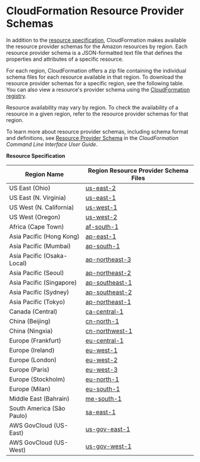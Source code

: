 # CloudFormation Resource Provider Schemas<a name="resource-type-schemas"></a>

In addition to the [resource specification](https://docs.aws.amazon.com/AWSCloudFormation/latest/UserGuide/cfn-resource-specification.html), CloudFormation makes available the resource provider schemas for the Amazon resources by region\. Each resource provider schema is a JSON\-formatted text file that defines the properties and attributes of a specific resource\. 

For each region, CloudFormation offers a zip file containing the individual schema files for each resource available in that region\. To download the resource provider schemas for a specific region, see the following table\. You can also view a resource's provider schema using the [CloudFormation registry](https://docs.aws.amazon.com/AWSCloudFormation/latest/UserGuide/registry.html)\.

Resource availability may vary by region\. To check the availability of a resource in a given region, refer to the resource provider schemas for that region\.

To learn more about resource provider schemas, including schema format and definitions, see [Resource Provider Schema](https://docs.aws.amazon.com/cloudformation-cli/latest/userguide/resource-type-schema.html) in the *CloudFormation Command Line Interface User Guide*\.


**Resource Specification**  

|  Region Name  |  Region Resource Provider Schema Files  | 
| --- | --- | 
|  US East \(Ohio\)  |  [us\-east\-2](https://schema.cloudformation.us-east-2.amazonaws.com/CloudformationSchema.zip)  | 
|  US East \(N\. Virginia\)  |  [us\-east\-1](https://schema.cloudformation.us-east-1.amazonaws.com/CloudformationSchema.zip)  | 
|  US West \(N\. California\)  |  [us\-west\-1](https://schema.cloudformation.us-west-1.amazonaws.com/CloudformationSchema.zip)  | 
|  US West \(Oregon\)  |  [us\-west\-2](https://schema.cloudformation.us-west-2.amazonaws.com/CloudformationSchema.zip)  | 
|  Africa \(Cape Town\)  |  [af\-south\-1](https://schema.cloudformation.af-south-1.amazonaws.com/CloudformationSchema.zip)  | 
|  Asia Pacific \(Hong Kong\)  |  [ap\-east\-1](https://schema.cloudformation.ap-east-1.amazonaws.com/CloudformationSchema.zip)  | 
|  Asia Pacific \(Mumbai\)  |  [ap\-south\-1](https://schema.cloudformation.ap-south-1.amazonaws.com/CloudformationSchema.zip)  | 
|  Asia Pacific \(Osaka\-Local\)  |  [ap\-northeast\-3](https://schema.cloudformation.ap-northeast-3.amazonaws.com/CloudformationSchema.zip)  | 
|  Asia Pacific \(Seoul\)  |  [ap\-northeast\-2](https://schema.cloudformation.ap-northeast-2.amazonaws.com/CloudformationSchema.zip)  | 
|  Asia Pacific \(Singapore\)  |  [ap\-southeast\-1](https://schema.cloudformation.ap-southeast-1.amazonaws.com/CloudformationSchema.zip)  | 
|  Asia Pacific \(Sydney\)  |  [ap\-southeast\-2](https://schema.cloudformation.ap-southeast-2.amazonaws.com/CloudformationSchema.zip)  | 
|  Asia Pacific \(Tokyo\)  |  [ap\-northeast\-1](https://schema.cloudformation.ap-northeast-1.amazonaws.com/CloudformationSchema.zip)  | 
|  Canada \(Central\)  |  [ca\-central\-1](https://schema.cloudformation.ca-central-1.amazonaws.com/CloudformationSchema.zip)  | 
|  China \(Beijing\)  |  [cn\-north\-1](https://schema.cloudformation.cn-north-1.amazonaws.com.cn/CloudformationSchema.zip)  | 
|  China \(Ningxia\)  |  [cn\-northwest\-1](https://schema.cloudformation.cn-northwest-1.amazonaws.com.cn/CloudformationSchema.zip)  | 
|  Europe \(Frankfurt\)  |  [eu\-central\-1](https://schema.cloudformation.eu-central-1.amazonaws.com/CloudformationSchema.zip)  | 
|  Europe \(Ireland\)  |  [eu\-west\-1](https://schema.cloudformation.eu-west-1.amazonaws.com/CloudformationSchema.zip)  | 
|  Europe \(London\)  |  [eu\-west\-2](https://schema.cloudformation.eu-west-2.amazonaws.com/CloudformationSchema.zip)  | 
|  Europe \(Paris\)  |  [eu\-west\-3](https://schema.cloudformation.eu-west-3.amazonaws.com/CloudformationSchema.zip)  | 
|  Europe \(Stockholm\)  |  [eu\-north\-1](https://schema.cloudformation.eu-north-1.amazonaws.com/CloudformationSchema.zip)  | 
|  Europe \(Milan\)  |  [eu\-south\-1](https://schema.cloudformation.eu-south-1.amazonaws.com/CloudformationSchema.zip)  | 
|  Middle East \(Bahrain\)  |  [me\-south\-1](https://schema.cloudformation.me-south-1.amazonaws.com/CloudformationSchema.zip)  | 
|  South America \(São Paulo\)  |  [sa\-east\-1](https://schema.cloudformation.sa-east-1.amazonaws.com/CloudformationSchema.zip)  | 
|  AWS GovCloud \(US\-East\)  |  [us\-gov\-east\-1](https://schema.cloudformation.us-gov-east-1.amazonaws.com/CloudformationSchema.zip)  | 
|  AWS GovCloud \(US\-West\)  |  [us\-gov\-west\-1](https://schema.cloudformation.us-gov-west-1.amazonaws.com/CloudformationSchema.zip)  | 